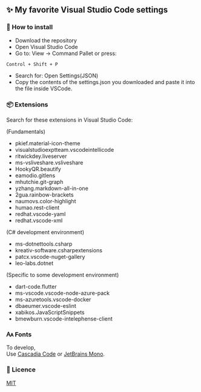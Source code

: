 <h2>✨ My favorite Visual Studio Code settings</h2>

<h3>📜 How to install</h3>

- Download the repository
- Open Visual Studio Code
- Go to: View -> Command Pallet or press:
~~~
Control + Shift + P
~~~
- Search for: Open Settings(JSON)
- Copy the contents of the settings.json you downloaded and 
paste it into the file inside VSCode.

<h3>📦 Extensions</h3>

Search for these extensions in Visual Studio Code:

(Fundamentals)

- pkief.material-icon-theme
- visualstudioexptteam.vscodeintellicode
- ritwickdey.liveserver
- ms-vsliveshare.vsliveshare
- HookyQR.beautify
- eamodio.gitlens
- mhutchie.git-graph
- yzhang.markdown-all-in-one
- 2gua.rainbow-brackets
- naumovs.color-highlight
- humao.rest-client
- redhat.vscode-yaml
- redhat.vscode-xml

(C# development environment)

- ms-dotnettools.csharp
- kreativ-software.csharpextensions
- patcx.vscode-nuget-gallery
- leo-labs.dotnet

(Specific to some development environment)

- dart-code.flutter
- ms-vscode.vscode-node-azure-pack
- ms-azuretools.vscode-docker
- dbaeumer.vscode-eslint
- xabikos.JavaScriptSnippets
- bmewburn.vscode-intelephense-client

<h3>🗛 Fonts</h3>

To develop, <br>
Use <a href="https://github.com/microsoft/cascadia-code">Cascadia Code</a> or <a href="https://www.jetbrains.com/pt-br/lp/mono/">JetBrains Mono</a>.

<h3>📜 Licence</h3>

<a href="https://github.com/danhpaiva/visual-studio-code-config/blob/main/LICENSE">MIT</a>
